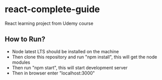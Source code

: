 # react-complete-guide
 React learning project from Udemy course
 
 How to Run?
 -------------
 - Node latest LTS should be installed on the machine
 - Then clone this repository and run "npm install", this will get the node modules
 - Then run "npm start", this will start development server
 - Then in browser enter "localhost:3000"
